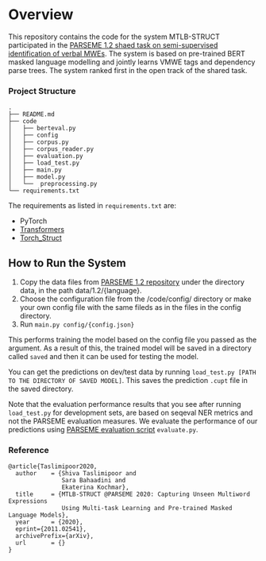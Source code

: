 # Overview
This repository contains the code for the system MTLB-STRUCT participated in the [PARSEME 1.2 shaed task on semi-supervised identification of verbal MWEs](http://multiword.sourceforge.net/PHITE.php?sitesig=CONF&page=CONF_02_MWE-LEX_2020___lb__COLING__rb__&subpage=CONF_40_Shared_Task). 
The system is based on pre-trained BERT masked language modelling and jointly learns VMWE tags and dependency parse trees. 
The system ranked first in the open track of the shared task.

### Project Structure
```
.
├── README.md
├── code
│   ├── berteval.py
│   ├── config
│   ├── corpus.py
│   ├── corpus_reader.py
│   ├── evaluation.py
│   ├── load_test.py
│   ├── main.py
│   ├── model.py
│   └──  preprocessing.py
└── requirements.txt
```

The requirements as listed in `requirements.txt` are:
- PyTorch
- [Transformers](https://github.com/huggingface/transformers)
- [Torch_Struct](https://github.com/harvardnlp/pytorch-struct)

## How to Run the System

1. Copy the data files from [PARSEME 1.2 repository](https://gitlab.com/parseme/sharedtask-data/-/tree/master/1.2) under the directory data, in the path data/1.2/{language}.
2. Choose the configuration file from the /code/config/ directory or make your own config file with the same fileds as in the files in the config directory.
3. Run `main.py config/{config.json}`

This performs training the model based on the config file you passed as the argument. As a result of this, the trained model will be saved in a directory called `saved` and then it can be used for testing the model.

You can get the predictions on dev/test data by running `load_test.py [PATH TO THE DIRECTORY OF SAVED MODEL]`. This saves the prediction `.cupt` file in the saved directory.

Note that the evaluation performance results that you see after running `load_test.py` for development sets, are based on seqeval NER metrics and not the PARSEME evaluation measures. 
We evaluate the performance of our predictions using [PARSEME evaluation script](https://gitlab.com/parseme/sharedtask-data/-/tree/master/1.2/bin/) `evaluate.py`.

### Reference
```
@article{Taslimipoor2020,
  author    = {Shiva Taslimipoor and
               Sara Bahaadini and
               Ekaterina Kochmar},
  title     = {MTLB-STRUCT @PARSEME 2020: Capturing Unseen Multiword Expressions 
               Using Multi-task Learning and Pre-trained Masked Language Models},
  year      = {2020},
  eprint={2011.02541},
  archivePrefix={arXiv},
  url       = {}
}
```
